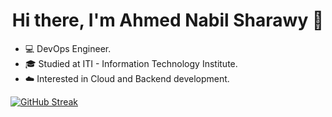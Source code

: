 <div align= "center"><h1>Hi there, I'm Ahmed Nabil Sharawy 👋 </h1></div>

- :computer: DevOps Engineer.
- :mortar_board: Studied at ITI - Information Technology Institute.
- :cloud: Interested in Cloud and Backend development.

[![GitHub Streak](https://streak-stats.demolab.com?user=AhmedNabilSharawy&theme=dark)](https://git.io/streak-stats)


